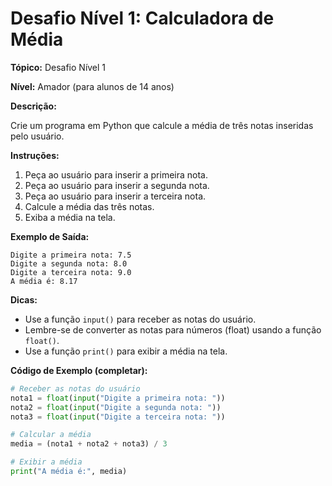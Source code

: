 # Desafio Nível 1: Calculadora de Média

**Tópico:** Desafio Nível 1

**Nível:** Amador (para alunos de 14 anos)

**Descrição:**

Crie um programa em Python que calcule a média de três notas inseridas pelo usuário.

**Instruções:**

1.  Peça ao usuário para inserir a primeira nota.
2.  Peça ao usuário para inserir a segunda nota.
3.  Peça ao usuário para inserir a terceira nota.
4.  Calcule a média das três notas.
5.  Exiba a média na tela.

**Exemplo de Saída:**

```
Digite a primeira nota: 7.5
Digite a segunda nota: 8.0
Digite a terceira nota: 9.0
A média é: 8.17
```

**Dicas:**

*   Use a função `input()` para receber as notas do usuário.
*   Lembre-se de converter as notas para números (float) usando a função `float()`.
*   Use a função `print()` para exibir a média na tela.

**Código de Exemplo (completar):**

```python
# Receber as notas do usuário
nota1 = float(input("Digite a primeira nota: "))
nota2 = float(input("Digite a segunda nota: "))
nota3 = float(input("Digite a terceira nota: "))

# Calcular a média
media = (nota1 + nota2 + nota3) / 3

# Exibir a média
print("A média é:", media)